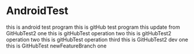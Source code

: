 # AndroidTest 
this is android test program
this is gitHub test program
this update from GitHubTest2 one
this is gitHubTest operation two
this is gitHubTest2 operation two
this is gitHubTest operation third
this is GitHubTest2 dev one
this is GitHubTest newFeatureBranch one
